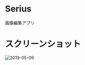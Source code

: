 # Serius
画像編集アプリ

# スクリーンショット
![2019-05-09](https://user-images.githubusercontent.com/4001262/57474917-3f292000-72ce-11e9-8247-cead34a28531.png)
